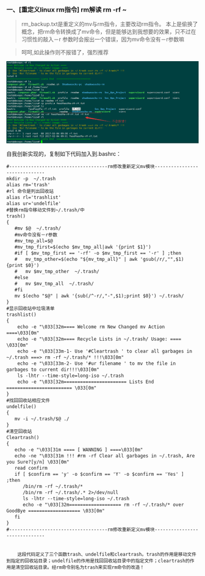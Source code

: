 ### 一、[重定义linux rm指令] rm解读 rm -rf ~
> rm_backup.txt是重定义的mv与rm指令，主要改动rm指令。
本上是偷换了概念，把rm命令转换成了mv命令，但是能够达到我想要的效果，只不过在习惯性的敲入－r 参数时会报出一个错误，因为mv命令没有－r参数嘛

> 呵呵,如此操作则不报错了，强烈推荐

![image](https://github.com/Luolired/Dev_Shell_Item/blob/master/rm/clipboard.png) 

  自我创新实现的，复制如下代码加入到.bashrc：

    #------------------------------------rm修改重新定义mv模块------------------------------
    mkdir -p  ~/.trash
    alias rm='trash'
    #rl 命令是列出回收站
    alias rl='trashlist'
    alias ur='undelfile'
    #替换rm指令移动文件到~/.trash/中   
    trash()  
    {
       #mv $@  ~/.trash/
       #mv命令没有－r参数
       #mv_tmp_all=$@
       #mv_tmp_first=$(echo $mv_tmp_all|awk '{print $1}')
       #if [ $mv_tmp_first == '-rf' -o $mv_tmp_first == '-r' ] ;then
       #   mv_tmp_other=$(echo "${mv_tmp_all}" | awk 'gsub(/r/,"",$1) {print $0}')
       #   mv $mv_tmp_other  ~/.trash/  
       #else
       #   mv $mv_tmp_all  ~/.trash/  
       #fi
       mv $(echo "$@" | awk '{sub(/^-r/,"-",$1);print $0}') ~/.trash/
    }
    #显示回收站中垃圾清单  
    trashlist()  
    {
        echo -e "\033[32m==== Welcome rm New Changed mv Action ====\033[0m" 
        echo -e "\033[32m==== Recycle Lists in ~/.trash/ Usage: ==== \033[0m" 
        echo -e "\033[33m-1- Use '#Cleartrash ' to clear all garbages in ~/.trash ===> rm -rf ~/.trash/* !!!\033[0m"  
        echo -e "\033[33m-2- Use '#ur filename ' to mv the file in garbages to current dir!!!\033[0m"
        ls -lhtr --time-style=long-iso ~/.trash
        echo -e "\033[32m======================= Lists End  ======================== \033[0m" 
    }
    #找回回收站相应文件   
    undelfile()  
    {
       mv -i ~/.trash/$@ ./
    }
    #清空回收站   
    Cleartrash()  
    {
       echo -e "\033[31m ==== [ WANNING ] ====\033[0m"  
       echo -ne "\033[31m !!! #rm -rf Clear all garbages in ~/.trash, Are you Sure?[y/n] \033[0m"  
       read confirm
       if [ $confirm == 'y' -o $confirm == 'Y' -o $confirm == 'Yes' ] ;then
          /bin/rm -rf ~/.trash/*
          /bin/rm -rf ~/.trash/.* 2>/dev/null
          ls -lhtr --time-style=long-iso ~/.trash
          echo -e "\033[32m=================== rm -rf ~/.trash/* over GoodBye =================== \033[0m" 
       fi
    }
    #------------------------------------rm修改重新定义mv模块------------------------------
    

		这段代码定义了三个函数trash、undelfile和cleartrash。trash的作用是移动文件到指定的回收站目录；undelfile的作用是找回回收站目录中的指定文件；cleartrash的作用是清空回收站目录。经rm命令别名为trash来实现rm命令的改造！
